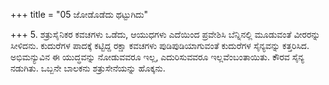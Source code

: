 +++
title = "05 ಜೋಡೊಡೆದು ಥಟ್ಟುಗಿದು"

+++
5. ಶತ್ರುಸೈನಿಕರ ಕವಚಗಳು ಒಡೆದು, ಆಯುಧಗಳು ಎದೆಯಿಂದ ಪ್ರವೇಶಿಸಿ ಬೆನ್ನಿನಲ್ಲಿ ಮೂಡುವಂತೆ ವೀರರನ್ನು ಸೀಳಿದನು. ಕುದುರೆಗಳ ಪಾದಕ್ಕೆ ಕಟ್ಟಿದ್ದ ರಕ್ಷಾ ಕವಚಗಳು ಪುಡಿಪುಡಿಯಾಗುವಂತೆ ಕುದುರೆಗಳ ಸೈನ್ಯವನ್ನು ಕತ್ತರಿಸಿದ. ಅಭಿಮನ್ಯುವಿನ ಈ ಯುದ್ಧವನ್ನು ನೋಡುವವರೂ ಇಲ್ಲ, ಎದುರಿಸುವವರೂ ಇಲ್ಲವೆಂಬಂತಾಯಿತು. ಕೌರವ ಸೈನ್ಯ ನಡುಗಿತು. ಒಬ್ಬನೇ ಬಾಲಕನು ಶತ್ರುಸೇನೆಯನ್ನು ಹೊಕ್ಕನು.